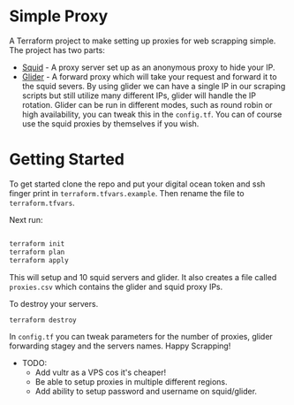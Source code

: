 # Simple Proxy

A Terraform project to make setting up proxies for web scrapping simple. The project has two parts:

* [Squid](http://www.squid-cache.org/) - A proxy server set up as an anonymous proxy to hide your IP.
* [Glider](https://github.com/nadoo/glider) - A forward proxy which will take your request and forward it to the squid severs. By using glider we can have a single IP in our scraping scripts but still utilize many different IPs, glider will handle the IP rotation. Glider can be run in different modes, such as round robin or high availability, you can tweak this in the `config.tf`. You can of course use the squid proxies by themselves if you wish.

# Getting Started


To get started clone the repo and put your digital ocean token and ssh finger print in `terraform.tfvars.example`. Then rename the file to `terraform.tfvars`.


Next run:

```bash

terraform init
terraform plan
terraform apply

```

This will setup and 10 squid servers and glider. It also  creates a file called `proxies.csv` which contains the glider and squid proxy IPs. 

To destroy your servers.

```bash
terraform destroy
```

In `config.tf` you can tweak parameters for  the number of proxies, glider forwarding stagey and the servers names. Happy Scrapping!

* TODO:
    * Add vultr as a VPS cos it's cheaper!
    * Be able to setup proxies in multiple different regions.
    * Add ability to setup password and username on squid/glider.
